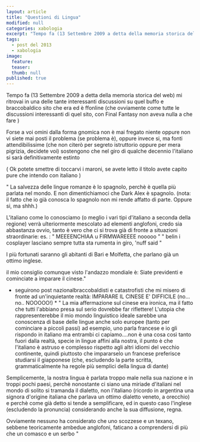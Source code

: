 ```yaml
---
layout: article
title: "Questioni di Lingua"
modified: null
categories: xabologia
excerpt: "Tempo fa (13 Settembre 2009 a detta della memoria storica del web) mi ritrovai in una..."
tags:
  - post del 2013
  - xabologia
image: 
  feature:
  teaser:
  thumb: null
published: true
---
```


Tempo fa (13 Settembre 2009 a detta della memoria storica del web) mi ritrovai in una delle tante interessanti discussioni su quel buffo e braccobaldico sito che era ed è ffonline (che ovviamente come tutte le discussioni interessanti di quel sito, con Final Fantasy non aveva nulla a che fare )

Forse a voi omini dalla forma gnomica non è mai fregato niente oppure non vi siete mai posti il problema (se problema è), oppure invece si, ma fonti attendibilissime (che non citerò per segreto istruttorio oppure per mera pigrizia, decidete voi) sostengono che nel giro di qualche decennio l'italiano si sarà definitivamente estinto

( Ok potete smettre di toccarvi i maroni, se avete letto il titolo avete capito pure che intendo con italiano ) 

" La salvezza delle lingue romanze è lo spagnolo, perchè è quella più parlata nel mondo. E non dimentichiamoci che Dark Alex è spagnolo. (nota: il fatto che io già conosca lo spagnolo non mi rende affatto di parte. Oppure si, ma shhh.)

L'italiano come lo conosciamo (o meglio i vari tipi d'italiano a seconda della regione) verrà ulteriormente mescolato ad elementi anglofoni, credo sia abbastanza ovvio, tanto è vero che ci si trova già di fronte a situazioni straordinarie:
 es. :
" MEEEENCHIAA u FIRMWAREEEE nooooo "
" belin i cosplayer lasciano sempre tutta sta rumenta in giro, 'nuff said " 

I più fortunati saranno gli abitanti di Bari e Molfetta, che parlano già un ottimo inglese.

il mio consiglio comunque visto l'andazzo mondiale è: Siate previdenti e cominciate a imparare il cinese."  

* seguirono post nazionalbraccobaldisti e catastrofisti che mi misero di fronte ad un'inquietante realtà: IMPARARE IL CINESE E' DIFFICILE (no... no.. NOOOOO!) *
" La mia affermazione sul cinese era ironica, ma il fatto che tutti l'abbiano presa sul serio dovrebbe far riflettere! 
L'utopia che rappresenterebbe il mio mondo linguistico ideale sarebbe una conoscenza di base delle lingue anche solo europee (tanto per cominciare a piccoli passi) ad esempio, uno parla francese e io gli rispondo in italiano ma entrambi ci capiamo....non è una cosa così tanto fuori dalla realtà, specie in lingue affini alla nostra, il punto è che l'italiano è astruso e complesso rispetto agli altri idiomi del vecchio continente, quindi piuttosto che impararselo un francese preferisce studiarsi il giapponese (che, escludendo la parte scritta, grammaticalmente ha regole più semplici della lingua di dante)

Semplicemente, la nostra lingua è parlata troppo male nella sua nazione e in troppi pochi paesi, perchè nonostante ci siano una miriade d'italiani nel mondo di solito si tramanda il dialetto, non l'italiano (ricordo in argentina una signora d'origine italiana che parlava un ottimo dialetto veneto, a orecchio) e perchè come già detto si tende a semplificare, ed in questo caso l'inglese (escludendo la pronuncia) considerando anche la sua diffusione, regna.

Ovviamente nessuno ha considerato che uno scozzese e un texano, sebbene teoricamente ambedue anglofoni, faticano a comprendersi di più che un comasco e un serbo "